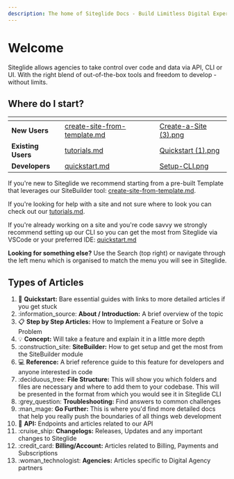 ```yaml
---
description: The home of Siteglide Docs - Build Limitless Digital Experiences
---
```


# Welcome

Siteglide allows agencies to take control over code and data via API, CLI or UI. With the right blend of out-of-the-box tools and freedom to develop - without limits.

## Where do I start?

<table data-view="cards"><thead><tr><th></th><th data-hidden data-card-target data-type="content-ref"></th><th data-hidden data-card-cover data-type="files"></th></tr></thead><tbody><tr><td><strong>New Users</strong></td><td><a href="studio-and-sitebuilder/setup-sitebuilder/site-setup/create-site-from-template.md">create-site-from-template.md</a></td><td><a href=".gitbook/assets/Create-a-Site (3).png">Create-a-Site (3).png</a></td></tr><tr><td><strong>Existing Users</strong></td><td><a href="get-started/tutorials.md">tutorials.md</a></td><td><a href=".gitbook/assets/Quickstart (1).png">Quickstart (1).png</a></td></tr><tr><td><strong>Developers</strong></td><td><a href="developer-tools/cli/quickstart.md">quickstart.md</a></td><td><a href=".gitbook/assets/Setup-CLI.png">Setup-CLI.png</a></td></tr></tbody></table>

If you're new to Siteglide we recommend starting from a pre-built Template that leverages our SiteBuilder tool: [create-site-from-template.md](studio-and-sitebuilder/setup-sitebuilder/site-setup/create-site-from-template.md "mention").

If you're looking for help with a site and not sure where to look you can check out our [tutorials.md](get-started/tutorials.md "mention").

If you're already working on a site and you're code savvy we strongly recommend setting up our CLI so you can get the most from Siteglide via VSCode or your preferred IDE: [quickstart.md](developer-tools/cli/quickstart.md "mention")

**Looking for something else?** Use the Search (top right) or navigate through the left menu which is organised to match the menu you will see in Siteglide.

## Types of Articles

1. :rocket: **Quickstart:** Bare essential guides with links to more detailed articles if you get stuck
2. :information\_source: **About / Introduction:** A brief overview of the topic
3. :clipboard: **Step by Step Articles:** How to Implement a Feature or Solve a Problem
4. :bulb: **Concept:** Will take a feature and explain it in a little more depth
5. :construction\_site: **SiteBuilder:** How to get setup and get the most from the SiteBuilder module
6. :computer: **Reference:** A brief reference guide to this feature for developers and anyone interested in code
7. :deciduous\_tree: **File Structure:** This will show you which folders and files are necessary and where to add them to your codebase. This will be presented in the format from which you would see it in Siteglide CLI
8. :grey\_question: **Troubleshooting:** Find answers to common challenges
9. :man\_mage: **Go Further:** This is where you'd find more detailed docs that help you really push the boundaries of all things web development
10. :link: **API:** Endpoints and articles related to our API
11. :cruise\_ship: **Changelogs:** Releases, Updates and any important changes to Siteglide
12. :credit\_card: **Billing/Account:** Articles related to Billing, Payments and Subscriptions
13. :woman\_technologist: **Agencies:** Articles specific to Digital Agency partners
